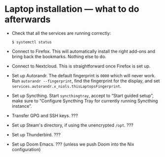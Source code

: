 # Laptop installation — what to do afterwards

- Check that all the services are running correctly:
  ```console
  $ systemctl status
  ```

- Connect to Firefox. This will automatically install the right add-ons and
  bring back the bookmarks. Nothing else to do.

- Connect to Nextcloud. This is straightforward once Firefox is set up.

- Set up Autorandr. The default fingerprint is `0000` which will never work. Run
  `autorandr --fingerprint`, find the fingerprint for the display, and set
  `services.autorandr.x_niols.thisLaptopsFingerprint`.

- Set up Syncthing. Start `syncthingtray`, accept to “Start guided setup”, make
  sure to “Configure Syncthing Tray for currently running Syncthing instance”.

- Transfer GPG and SSH keys. ???

- Set up Steam's directory, if using the unencrypted `/opt`. ???

- Set up Thunderbird. ???

- Set up Doom Emacs. ??? (unless we push Doom into the Nix configuration)
